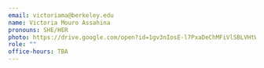 ```yaml
---
email: victoriama@berkeley.edu
name: Victoria Mouro Assahina
pronouns: SHE/HER
photo: https://drive.google.com/open?id=1gv3nIosE-l7PxaDeChMFiVlSBLVHtWr0
role: ""
office-hours: TBA
---
```

